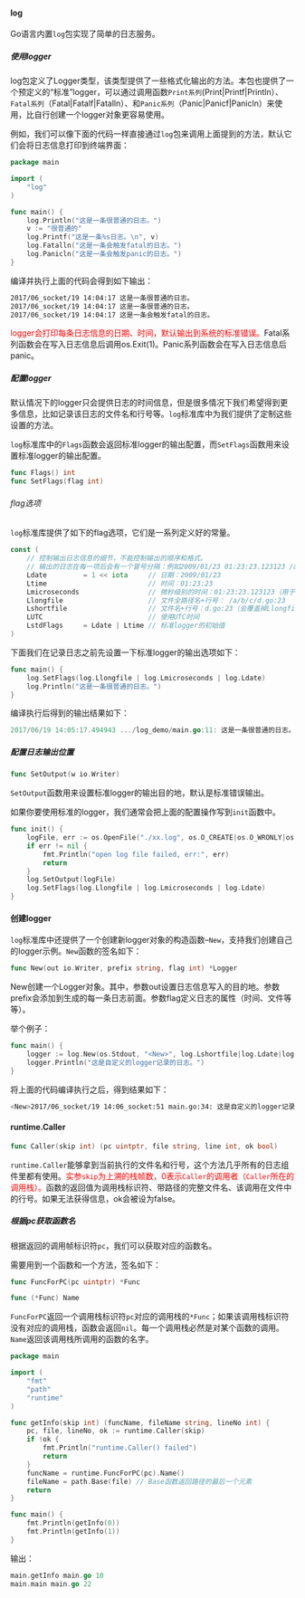 #### log

Go语言内置`log`包实现了简单的日志服务。

##### 使用logger

log包定义了Logger类型，该类型提供了一些格式化输出的方法。本包也提供了一个预定义的“标准”logger，可以通过调用函数`Print系列`(Print|Printf|Println）、`Fatal系列`（Fatal|Fatalf|Fatalln）、和`Panic系列`（Panic|Panicf|Panicln）来使用，比自行创建一个logger对象更容易使用。

例如，我们可以像下面的代码一样直接通过`log`包来调用上面提到的方法，默认它们会将日志信息打印到终端界面：

```go
package main

import (
	"log"
)

func main() {
	log.Println("这是一条很普通的日志。")
	v := "很普通的"
	log.Printf("这是一条%s日志。\n", v)
	log.Fatalln("这是一条会触发fatal的日志。")
	log.Panicln("这是一条会触发panic的日志。")
}
```

编译并执行上面的代码会得到如下输出：

```bash
2017/06_socket/19 14:04:17 这是一条很普通的日志。
2017/06_socket/19 14:04:17 这是一条很普通的日志。
2017/06_socket/19 14:04:17 这是一条会触发fatal的日志。
```

<font color='red'>logger会打印每条日志信息的日期、时间，默认输出到系统的标准错误。</font>Fatal系列函数会在写入日志信息后调用os.Exit(1)。Panic系列函数会在写入日志信息后panic。

##### 配置logger

默认情况下的logger只会提供日志的时间信息，但是很多情况下我们希望得到更多信息，比如记录该日志的文件名和行号等。`log`标准库中为我们提供了定制这些设置的方法。

`log`标准库中的`Flags`函数会返回标准logger的输出配置，而`SetFlags`函数用来设置标准logger的输出配置。

```go
func Flags() int
func SetFlags(flag int)
```

###### flag选项

`log`标准库提供了如下的flag选项，它们是一系列定义好的常量。

```go
const (
    // 控制输出日志信息的细节，不能控制输出的顺序和格式。
    // 输出的日志在每一项后会有一个冒号分隔：例如2009/01/23 01:23:23.123123 /a/b/c/d.go:23: message
    Ldate         = 1 << iota     // 日期：2009/01/23
    Ltime                         // 时间：01:23:23
    Lmicroseconds                 // 微秒级别的时间：01:23:23.123123（用于增强Ltime位）
    Llongfile                     // 文件全路径名+行号： /a/b/c/d.go:23
    Lshortfile                    // 文件名+行号：d.go:23（会覆盖掉Llongfile）
    LUTC                          // 使用UTC时间
    LstdFlags     = Ldate | Ltime // 标准logger的初始值
)
```

下面我们在记录日志之前先设置一下标准logger的输出选项如下：

```go
func main() {
	log.SetFlags(log.Llongfile | log.Lmicroseconds | log.Ldate)
	log.Println("这是一条很普通的日志。")
}
```

编译执行后得到的输出结果如下：

```go
2017/06/19 14:05:17.494943 .../log_demo/main.go:11: 这是一条很普通的日志。
```

##### 配置日志输出位置

```go
func SetOutput(w io.Writer)
```

`SetOutput`函数用来设置标准logger的输出目的地，默认是标准错误输出。

如果你要使用标准的logger，我们通常会把上面的配置操作写到`init`函数中。

```go
func init() {
	logFile, err := os.OpenFile("./xx.log", os.O_CREATE|os.O_WRONLY|os.O_APPEND, 0644)
	if err != nil {
		fmt.Println("open log file failed, err:", err)
		return
	}
	log.SetOutput(logFile)
	log.SetFlags(log.Llongfile | log.Lmicroseconds | log.Ldate)
}
```

#### 创建logger

`log`标准库中还提供了一个创建新logger对象的构造函数–`New`，支持我们创建自己的logger示例。`New`函数的签名如下：

```go
func New(out io.Writer, prefix string, flag int) *Logger
```

New创建一个Logger对象。其中，参数out设置日志信息写入的目的地。参数prefix会添加到生成的每一条日志前面。参数flag定义日志的属性（时间、文件等等）。

举个例子：

```go
func main() {
	logger := log.New(os.Stdout, "<New>", log.Lshortfile|log.Ldate|log.Ltime)
	logger.Println("这是自定义的logger记录的日志。")
}
```

将上面的代码编译执行之后，得到结果如下：

```bash
<New>2017/06_socket/19 14:06_socket:51 main.go:34: 这是自定义的logger记录的日志。
```

#### runtime.Caller

```go
func Caller(skip int) (pc uintptr, file string, line int, ok bool)
```

`runtime.Caller`能够拿到当前执行的文件名和行号，这个方法几乎所有的日志组件里都有使用。<font color='red'>实参`skip`为上溯的栈帧数，0表示`Caller`的调用者（`Caller`所在的调用栈）。</font>函数的返回值为调用栈标识符、带路径的完整文件名、该调用在文件中的行号。如果无法获得信息，ok会被设为false。

##### 根据pc获取函数名

根据返回的调用帧标识符`pc`，我们可以获取对应的函数名。

需要用到一个函数和一个方法，签名如下：

```go
func FuncForPC(pc uintptr) *Func

func (*Func) Name
```

`FuncForPC`返回一个调用栈标识符`pc`对应的调用栈的`*Func`；如果该调用栈标识符没有对应的调用栈，函数会返回`nil`。每一个调用栈必然是对某个函数的调用。
`Name`返回该调用栈所调用的函数的名字。

```go
package main

import (
	"fmt"
	"path"
	"runtime"
)

func getInfo(skip int) (funcName, fileName string, lineNo int) {
	pc, file, lineNo, ok := runtime.Caller(skip)
	if !ok {
		fmt.Println("runtime.Caller() failed")
		return
	}
	funcName = runtime.FuncForPC(pc).Name()
	fileName = path.Base(file) // Base函数返回路径的最后一个元素
	return
}

func main() {
	fmt.Println(getInfo(0))
	fmt.Println(getInfo(1))
}
```

输出：

```go
main.getInfo main.go 10
main.main main.go 22
```

